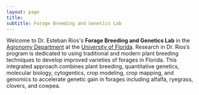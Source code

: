 ```yaml
---
layout: page
title:  
subtitle: Forage Breeding and Genetics Lab
---
```


Welcome to Dr. Esteban Rios's **Forage Breeding and Genetics Lab** in the [Agronomy Department](https://agronomy.ifas.ufl.edu/) at the [University of Florida](www.ufl.edu). 
Research in Dr. Rios’s program is dedicated to using traditional and modern plant breeding techniques to develop improved varieties of forages in Florida. 
This integrated approach combines plant breeding, quantitative genetics, molecular biology, cytogentics, crop modeling, crop mapping, and genomics to accelerate genetic gain in forages including alfalfa, ryegrass, clovers, and cowpea.

